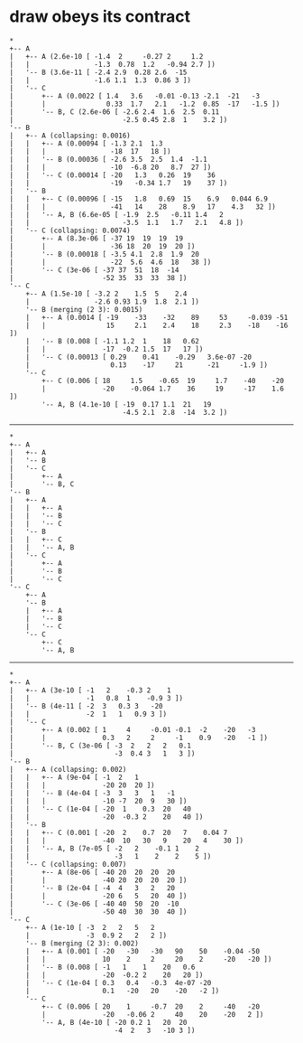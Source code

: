 # draw obeys its contract

    *
    +-- A
    |   +-- A (2.6e-10 [ -1.4  2     -0.27 2     1.2
    |   |                -1.3  0.78  1.2   -0.94 2.7 ])
    |   '-- B (3.6e-11 [ -2.4 2.9  0.28 2.6  -15
    |   |                -1.6 1.1  1.3  0.86 3 ])
    |   '-- C
    |       +-- A (0.0022 [ 1.4   3.6   -0.01 -0.13 -2.1  -21   -3
    |       |               0.33  1.7   2.1   -1.2  0.85  -17   -1.5 ])
    |       '-- B, C (2.6e-06 [ -2.6 2.4  1.6  2.5  0.11
    |                           -2.5 0.45 2.8  1    3.2 ])
    '-- B
    |   +-- A (collapsing: 0.0016)
    |   |   +-- A (0.00094 [ -1.3 2.1  1.3
    |   |   |                -18  17   18 ])
    |   |   '-- B (0.00036 [ -2.6 3.5  2.5  1.4  -1.1
    |   |   |                -10  -6.8 20   8.7  27 ])
    |   |   '-- C (0.00014 [ -20   1.3   0.26  19    36
    |   |                    -19   -0.34 1.7   19    37 ])
    |   '-- B
    |   |   +-- C (0.00096 [ -15   1.8   0.69  15    6.9   0.044 6.9
    |   |   |                -41   14    28    8.9   17    4.3   32 ])
    |   |   '-- A, B (6.6e-05 [ -1.9  2.5   -0.11 1.4   2
    |   |                       -3.5  1.1   1.7   2.1   4.8 ])
    |   '-- C (collapsing: 0.0074)
    |       +-- A (8.3e-06 [ -37 19  19  19  19
    |       |                -36 18  20  19  20 ])
    |       '-- B (0.00018 [ -3.5 4.1  2.8  1.9  20
    |       |                -22  5.6  4.6  18   38 ])
    |       '-- C (3e-06 [ -37 37  51  18  -14
    |                      -52 35  33  33  38 ])
    '-- C
        +-- A (1.5e-10 [ -3.2 2    1.5  5    2.4
        |                -2.6 0.93 1.9  1.8  2.1 ])
        '-- B (merging (2 3): 0.0015)
        |   +-- A (0.0014 [ -19    -33    -32    89     53     -0.039 -51
        |   |               15     2.1    2.4    18     2.3    -18    -16 ])
        |   '-- B (0.008 [ -1.1 1.2  1    18   0.62
        |   |              -17  -0.2 1.5  17   17 ])
        |   '-- C (0.00013 [ 0.29    0.41    -0.29   3.6e-07 -20
        |                    0.13    -17     21      -21     -1.9 ])
        '-- C
            +-- C (0.006 [ 18     1.5    -0.65  19     1.7    -40    -20
            |              -20    -0.064 1.7    36     19     -17    1.6 ])
            '-- A, B (4.1e-10 [ -19  0.17 1.1  21   19
                                -4.5 2.1  2.8  -14  3.2 ])

---

    *
    +-- A
    |   +-- A
    |   '-- B
    |   '-- C
    |       +-- A
    |       '-- B, C
    '-- B
    |   +-- A
    |   |   +-- A
    |   |   '-- B
    |   |   '-- C
    |   '-- B
    |   |   +-- C
    |   |   '-- A, B
    |   '-- C
    |       +-- A
    |       '-- B
    |       '-- C
    '-- C
        +-- A
        '-- B
        |   +-- A
        |   '-- B
        |   '-- C
        '-- C
            +-- C
            '-- A, B

---

    *
    +-- A
    |   +-- A (3e-10 [ -1   2    -0.3 2    1
    |   |              -1   0.8  1    -0.9 3 ])
    |   '-- B (4e-11 [ -2  3   0.3 3   -20
    |   |              -2  1   1   0.9 3 ])
    |   '-- C
    |       +-- A (0.002 [ 1     4     -0.01 -0.1  -2    -20   -3
    |       |              0.3   2     2     -1    0.9   -20   -1 ])
    |       '-- B, C (3e-06 [ -3  2   2   2   0.1
    |                         -3  0.4 3   1   3 ])
    '-- B
    |   +-- A (collapsing: 0.002)
    |   |   +-- A (9e-04 [ -1  2   1
    |   |   |              -20 20  20 ])
    |   |   '-- B (4e-04 [ -3  3   3   1   -1
    |   |   |              -10 -7  20  9   30 ])
    |   |   '-- C (1e-04 [ -20  1    0.3  20   40
    |   |                  -20  -0.3 2    20   40 ])
    |   '-- B
    |   |   +-- C (0.001 [ -20  2    0.7  20   7    0.04 7
    |   |   |              -40  10   30   9    20   4    30 ])
    |   |   '-- A, B (7e-05 [ -2   2    -0.1 1    2
    |   |                     -3   1    2    2    5 ])
    |   '-- C (collapsing: 0.007)
    |       +-- A (8e-06 [ -40 20  20  20  20
    |       |              -40 20  20  20  20 ])
    |       '-- B (2e-04 [ -4  4   3   2   20
    |       |              -20 6   5   20  40 ])
    |       '-- C (3e-06 [ -40 40  50  20  -10
    |                      -50 40  30  30  40 ])
    '-- C
        +-- A (1e-10 [ -3  2   2   5   2
        |              -3  0.9 2   2   2 ])
        '-- B (merging (2 3): 0.002)
        |   +-- A (0.001 [ -20   -30   -30   90    50    -0.04 -50
        |   |              10    2     2     20    2     -20   -20 ])
        |   '-- B (0.008 [ -1   1    1    20   0.6
        |   |              -20  -0.2 2    20   20 ])
        |   '-- C (1e-04 [ 0.3   0.4   -0.3  4e-07 -20
        |                  0.1   -20   20    -20   -2 ])
        '-- C
            +-- C (0.006 [ 20    1     -0.7  20    2     -40   -20
            |              -20   -0.06 2     40    20    -20   2 ])
            '-- A, B (4e-10 [ -20 0.2 1   20  20
                              -4  2   3   -10 3 ])

